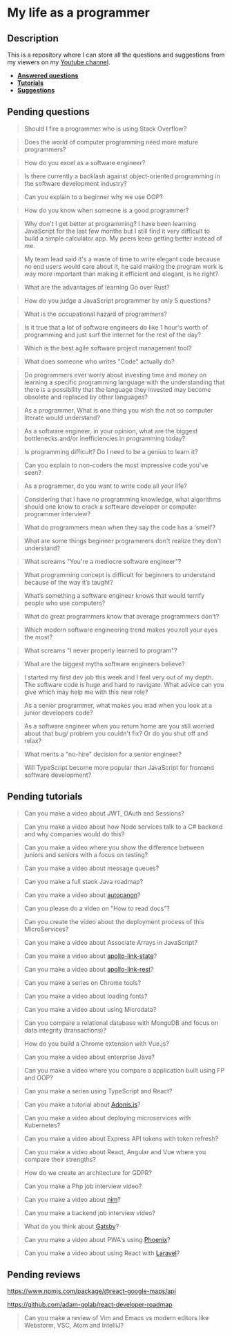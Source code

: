 # My life as a programmer

## Description

This is a repository where I can store all the 
questions and suggestions from my viewers on my [Youtube channel](https://www.youtube.com/user/Fidde12345).

* **[Answered questions](https://www.youtube.com/playlist?list=PLBAZWBMYeVYjXogYQDd1rwVI0c5YoioqU)**
* **[Tutorials](./tutorials.md)**
* **[Suggestions](./suggestions.md)**

## Pending questions

> Should I fire a programmer who is using Stack Overflow?

> Does the world of computer programming need more mature programmers?

> How do you excel as a software engineer?

> Is there currently a backlash against object-oriented programming in the software development industry?

> Can you explain to a beginner why we use OOP?

> How do you know when someone is a good programmer?

> Why don't I get better at programming? I have been learning JavaScript for the last few months but I still find it very difficult to build a simple calculator app. My peers keep getting better instead of me.

> My team lead said it's a waste of time to write elegant code because no end users would care about it, he said making the program work is way more important than making it efficient and elegant, is he right?

> What are the advantages of learning Go over Rust?

> How do you judge a JavaScript programmer by only 5 questions?

> What is the occupational hazard of programmers?

> Is it true that a lot of software engineers do like 1 hour's worth of programming and just surf the internet for the rest of the day?

> Which is the best agile software project management tool?

> What does someone who writes "Code" actually do?

> Do programmers ever worry about investing time and money on learning a specific programming language with the understanding that there is a possibility that the language they invested may become obsolete and replaced by other languages?

> As a programmer, What is one thing you wish the not so computer literate would understand?

> As a software engineer, in your opinion, what are the biggest bottlenecks and/or inefficiencies in programming today?

> Is programming difficult? Do I need to be a genius to learn it?

> Can you explain to non-coders the most impressive code you've seen?

> As a programmer, do you want to write code all your life?

> Considering that I have no programming knowledge, what algorithms should one know to crack a software developer or computer programmer interview?

> What do programmers mean when they say the code has a ‘smell’?

> What are some things beginner programmers don't realize they don't understand?

> What screams "You're a mediocre software engineer"?

> What programming concept is difficult for beginners to understand because of the way it’s taught?

> What’s something a software engineer knows that would terrify people who use computers?

> What do great programmers know that average programmers don't?

> Which modern software engineering trend makes you roll your eyes the most?

> What screams "I never properly learned to program"?

> What are the biggest myths software engineers believe?

> I started my first dev job this week and I feel very out of my depth. The software code is huge and hard to navigate. What advice can you give which may help me with this new role?

> As a senior programmer, what makes you mad when you look at a junior developers code?

> As a software engineer when you return home are you still worried about that bug/ problem you couldn't fix? Or do you shut off and relax?

> What merits a "no-hire" decision for a senior engineer?

> Will TypeScript become more popular than JavaScript for frontend software development?

> 

## Pending tutorials

> Can you make a video about JWT, OAuth and Sessions?

> Can you make a video about how Node services talk to a C# backend and why companies would do this?

> Can you make a video where you show the difference between juniors and seniors with a focus on testing?

> Can you make a video about message queues?

> Can you make a full stack Java roadmap?

> Can you make a video about [autocanon](https://github.com/mcollina/autocannon)?

> Can you please do a video on "How to read docs"?

> Can you create the video about the deployment process of this MicroServices?

> Can you make a video about Associate Arrays in JavaScript?

> Can you make a video about [apollo-link-state](https://www.apollographql.com/docs/link/links/state.html)?

> Can you make a video about [apollo-link-rest](https://www.apollographql.com/docs/link/links/rest.html)?

> Can you make a series on Chrome tools?

> Can you make a video about loading fonts?

> Can you make a video about using Microdata?

> Can you compare a relational database with MongoDB and focus on data integrity (transactions)?

> How do you build a Chrome extension with Vue.js?

> Can you make a video about enterprise Java?

> Can you make a video where you compare a application built using FP and OOP?

> Can you make a series using TypeScript and React?

> Can you make a tutorial about [Adonis.js](https://adonisjs.com/)?

> Can you make a video about deploying microservices with Kubernetes?

> Can you make a video about Express API tokens with token refresh?

> Can you make a video about React, Angular and Vue where you compare their strengths?

> How do we create an architecture for GDPR?

> Can you make a Php job interview video?

> Can you make a video about [nim](https://nim-lang.org/)?

> Can you make a backend job interview video?

> What do you think about [Gatsby](https://www.gatsbyjs.org/docs/)?

> Can you make a video about PWA's using [Phoenix](http://phoenixframework.org)?

> Can you make a video about using React with [Laravel](https://laravel.com/)?

## Pending reviews

https://www.npmjs.com/package/@react-google-maps/api

https://github.com/adam-golab/react-developer-roadmap

> Can you make a review of Vim and Emacs vs modern editors like Webstorm, VSC, Atom and IntelliJ?
